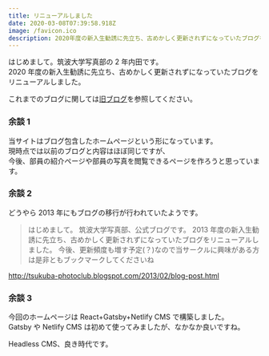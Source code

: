 ```yaml
---
title: リニューアルしました
date: 2020-03-08T07:39:58.918Z
image: /favicon.ico
description: 2020年度の新入生勧誘に先立ち、古めかしく更新されずになっていたブログをリニューアルしました。
---
```


はじめまして。筑波大学写真部の 2 年内田です。  
2020 年度の新入生勧誘に先立ち、古めかしく更新されずになっていたブログをリニューアルしました。

これまでのブログに関しては[旧ブログ](http://tsukuba-photoclub.blogspot.com/)を参照してください。

### 余談 1

当サイトはブログ包含したホームページという形になっています。  
現時点では以前のブログと内容はほぼ同じですが、  
今後、部員の紹介ページや部員の写真を閲覧できるページを作ろうと思っています。

### 余談 2

どうやら 2013 年にもブログの移行が行われていたようです。

> はじめまして。
> 筑波大学写真部、公式ブログです。
> 2013 年度の新入生勧誘に先立ち、古めかしく更新されずになっていたブログをリニューアルしました。
> 今後、更新頻度も増す予定(？)なので当サークルに興味がある方は是非ともブックマークしてくださいね

http://tsukuba-photoclub.blogspot.com/2013/02/blog-post.html

### 余談 3

今回のホームページは React+Gatsby+Netlify CMS で構築しました。  
Gatsby や Netlify CMS は初めて使ってみましたが、なかなか良いですね。

Headless CMS、良き時代です。
